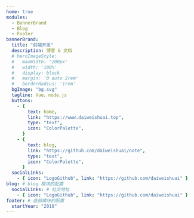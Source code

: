 ```yaml
---
home: true
modules:
  - BannerBrand
  - Blog
  - Footer
bannerBrand:
  title: "前端开发"
  description: 博客 & 文档
  # heroImageStyle:
  #   maxWidth: '200px'
  #   width: '100%'
  #   display: block
  #   margin: '0 auto 2rem'
  #   borderRadius: '1rem'
  bgImage: "bg.svg"
  tagline: Vue、node.js
  buttons:
    - {
        text: home,
        link: "https://www.daiweishuai.top",
        type: "text",
        icon: "ColorPalette",
      }
    - {
        text: blog,
        link: "https://github.com/daiweishuai/note",
        type: "text",
        icon: "ColorPalette",
      }
  socialLinks:
    - { icon: "LogoGithub", link: "https://github.com/daiweishuai" }
blog: # blog 模块的配置
  socialLinks: # 社交地址
    - { icon: "LogoGithub", link: "https://github.com/daiweishuai" }
footer: # 底部模块的配置
  startYear: "2018"
---
```

